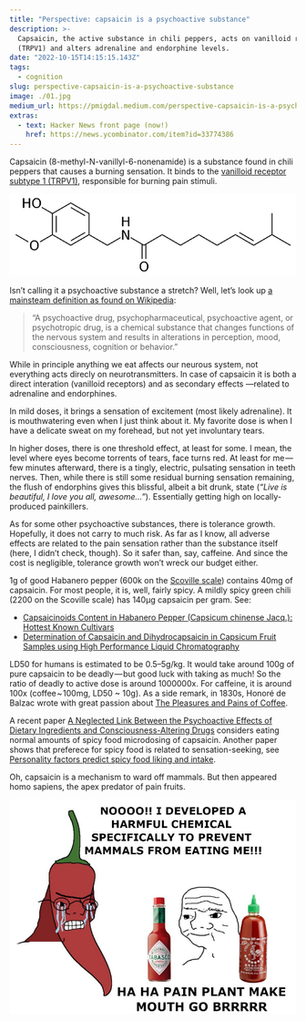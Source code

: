 ```yaml
---
title: "Perspective: capsaicin is a psychoactive substance"
description: >-
  Capsaicin, the active substance in chili peppers, acts on vanilloid receptors
  (TRPV1) and alters adrenaline and endorphine levels.
date: "2022-10-15T14:15:15.143Z"
tags:
  - cognition
slug: perspective-capsaicin-is-a-psychoactive-substance
image: ./01.jpg
medium_url: https://pmigdal.medium.com/perspective-capsaicin-is-a-psychoactive-substance-fff5507b6b7c
extras:
  - text: Hacker News front page (now!)
    href: https://news.ycombinator.com/item?id=33774386
---
```


Capsaicin (8-methyl-N-vanillyl-6-nonenamide) is a substance found in chili peppers that causes a burning sensation. It binds to the [vanilloid receptor subtype 1 (TRPV1)](https://en.wikipedia.org/wiki/TRPV1), responsible for burning pain stimuli.

![](./00.png)

Isn’t calling it a psychoactive substance a stretch? Well, let’s look up [a mainsteam definition as found on Wikipedia](https://en.wikipedia.org/wiki/Capsaicin):

> “A psychoactive drug, psychopharmaceutical, psychoactive agent, or psychotropic drug, is a chemical substance that changes functions of the nervous system and results in alterations in perception, mood, consciousness, cognition or behavior.”

While in principle anything we eat affects our neurous system, not everything acts direcly on neurotransmitters. In case of capsaicin it is both a direct interation (vanilloid receptors) and as secondary effects —related to adrenaline and endorphines.

In mild doses, it brings a sensation of excitement (most likely adrenaline). It is mouthwatering even when I just think about it. My favorite dose is when I have a delicate sweat on my forehead, but not yet involuntary tears.

In higher doses, there is one threshold effect, at least for some. I mean, the level where eyes become torrents of tears, face turns red. At least for me — few minutes afterward, there is a tingly, electric, pulsating sensation in teeth nerves. Then, while there is still some residual burning sensation remaining, the flush of endorphins gives this blissful, albeit a bit drunk, state (_“Live is beautiful, I love you all, awesome…”_). Essentially getting high on locally-produced painkillers.

As for some other psychoactive substances, there is tolerance growth. Hopefully, it does not carry to much risk. As far as I know, all adverse effects are related to the pain sensation rather than the substance itself (here, I didn’t check, though). So it safer than, say, caffeine. And since the cost is negligible, tolerance growth won’t wreck our budget either.

1g of good Habanero pepper (600k on the [Scoville scale](https://en.wikipedia.org/wiki/Scoville_scale)) contains 40mg of capsaicin. For most people, it is, well, fairly spicy. A mildly spicy green chili (2200 on the Scoville scale) has 140µg capsaicin per gram. See:

- [Capsaicinoids Content in Habanero Pepper (Capsicum chinense Jacq.): Hottest Known Cultivars](https://journals.ashs.org/hortsci/view/journals/hortsci/43/5/article-p1344.xml)
- [Determination of Capsaicin and Dihydrocapsaicin in Capsicum Fruit Samples using High Performance Liquid Chromatography](https://www.ncbi.nlm.nih.gov/pmc/articles/PMC6264681/)

LD50 for humans is estimated to be 0.5–5g/kg. It would take around 100g of pure capsaicin to be deadly — but good luck with taking as much! So the ratio of deadly to active dose is around 1000000x. For caffeine, it is around 100x (coffee ~ 100mg, LD50 ~ 10g). As a side remark, in 1830s, Honoré de Balzac wrote with great passion about [The Pleasures and Pains of Coffee](https://urbigenous.net/library/pleasures_pains_coffee.html).

A recent paper [A Neglected Link Between the Psychoactive Effects of Dietary Ingredients and Consciousness-Altering Drugs](https://www.ncbi.nlm.nih.gov/pmc/articles/PMC6706955/) considers eating normal amounts of spicy food microdosing of capsaicin. Another paper shows that preferece for spicy food is related to sensation-seeking, see [Personality factors predict spicy food liking and intake](https://www.ncbi.nlm.nih.gov/pmc/articles/PMC3607321/).

Oh, capsaicin is a mechanism to ward off mammals. But then appeared homo sapiens, the apex predator of pain fruits.

![](./01.jpg)
